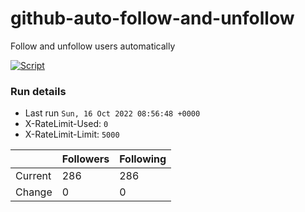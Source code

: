 # github-auto-follow-and-unfollow

Follow and unfollow users automatically

[![Script](https://github.com/isyuricunha/github-auto-follow-and-unfollow/actions/workflows/main.yml/badge.svg)](https://github.com/isyuricunha/github-auto-follow-and-unfollow/actions/workflows/main.yml)

### Run details

- Last run `Sun, 16 Oct 2022 08:56:48 +0000`
- X-RateLimit-Used: `0`
- X-RateLimit-Limit: `5000`

|         | Followers | Following |
| ------- | --------- | --------- |
| Current | 286       | 286       |
| Change  | 0         | 0         |
